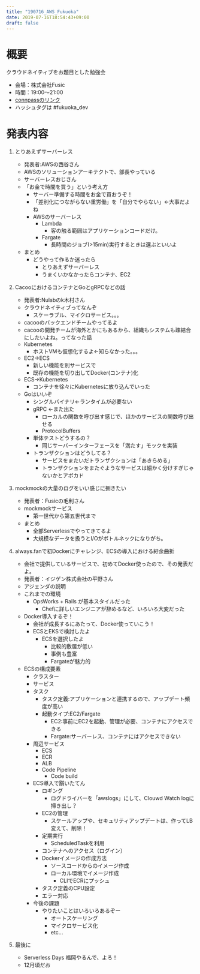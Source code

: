 ```yaml
---
title: "190716_AWS_Fukuoka"
date: 2019-07-16T18:54:43+09:00
draft: false
---
```


# 概要
クラウドネイティブをお題目とした勉強会
  - 会場：株式会社Fusic
  - 時間：19:00～21:00
  - [connpassのリンク](https://fukuoka-dev.connpass.com/event/136853/)
  - ハッシュタグは #fukuoka_dev

# 発表内容
1. とりあえずサーバーレス
   - 発表者:AWSの西谷さん
   - AWSのソリューションアーキテクトで、部長やっている
   - サーバーレスおじさん
   - 「お金で時間を買う」という考え方
     - サーバー準備する時間をお金で買おうぞ！
     - 「差別化につながらない重労働」を「自分でやらない」←大事だよね
     - AWSのサーバーレス
       - Lambda
         - 客の触る範囲はアプリケーションコードだけ。
       - Fargate
         - 長時間のジョブ(>15min)実行するときは選ぶといいよ
    - まとめ
      - どうやって作るか迷ったら
        - とりあえずサーバーレス
        - うまくいかなかったらコンテナ、EC2

1. 	CacooにおけるコンテナとGoとgRPCなどの話
      - 発表者:Nulabのk木村さん
      - クラウドネイティブってなんぞ
        - スケーラブル、マイクロサービス。。。
      - cacooのバックエンドチームやってるよ
      - cacooの開発チームが海外とかにもあるから、組織もシステムも疎結合にしたいよね。ってなった話
      - Kubernetes
        - ホストVMも仮想化するよ←知らなかった。。。
      - EC2→ECS
        - 新しい機能を別サービスで
        - 既存の機能を切り出してDocker(コンテナ)化
      - ECS→Kubernetes
        - コンテナを徐々にKubernetesに放り込んでいった
      - Goはいいぞ
        - シングルバイナリ←ランタイムが必要ない
        - gRPC ←また出た
          - ローカルの関数を呼び出す感じで、ほかのサービスの関数呼び出せる
          - ProtocolBuffers
        - 単体テストどうするの？  
          - 同じサーバーインターフェースを「満たす」モックを実装
        - トランザクションはどうしてる？
          - サービスをまたいだトランザクションは「あきらめる」
          - トランザクションをまたぐようなサービスは細かく分けすぎじゃないかとアボカド

1. mockmockの大量のログをいい感じに捌きたい
   - 発表者：Fusicの毛利さん
   - mockmockサービス
     - 第一世代から第五世代まで
   - まとめ
     - 全部Serverlessでやってきてるよ
     - 大規模なデータを扱うとI/Oがボトルネックになりがち。

1. always.fanで初Dockerにチャレンジ、ECSの導入における紆余曲折
   - 会社で提供しているサービスで、初めてDocker使ったので、その発表だよ。
   - 発表者：イジゲン株式会社の平野さん
   - アジェンダの説明
   - これまでの環境
     - OpsWorks + Rails が基本スタイルだった
       - Chefに詳しいエンジニアが辞めるなど、いろいろ大変だった
   - Docker導入するぞ！
     - 会社が成長するにあたって、Docker使っていこう！
     - ECSとEKSで検討したよ
       - ECSを選択したよ  
         - 比較的敷居が低い
         - 事例も豊富
         - Fargateが魅力的
   - ECSの構成要素
     - クラスター
     - サービス
     - タスク
       - タスク定義:アプリケーションと連携するので、アップデート頻度が高い
       - 起動タイプ:EC2/Fargate
         - EC2:事前にEC2を起動、管理が必要、コンテナにアクセスできる
         - Fargate:サーバーレス、コンテナにはアクセスできない
     - 周辺サービス
       - ECS
       - ECR
       - ALB
       - Code Pipeline
         - Code build
     - ECS導入で躓いたてん
       - ロギング
         - ログドライバーを「awslogs」にして、Clouwd Watch logに掃き出し？
       - EC2の管理
         - スケールアップや、セキュリティアップデートは、作ってLB変えて、削除！
       - 定期実行
         - ScheduledTaskを利用
       - コンテナへのアクセス（ログイン）
       - Dockerイメージの作成方法
         - ソースコードからのイメージ作成
         - ローカル環境でイメージ作成
           - CLIでECRにプッシュ
       - タスク定義のCPU設定
       - エラー対応
     - 今後の課題
       - やりたいことはいろいろあるぞー
         - オートスケーリング
         - マイクロサービス化
         - etc...

1. 最後に
   - Serverless Days 福岡やるんで、よろ！
   - 12月頃だお